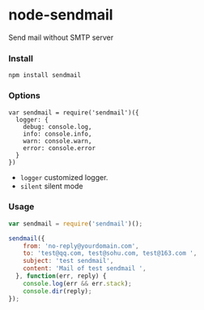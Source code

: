 # node-sendmail

Send mail without SMTP server

### Install

    npm install sendmail

### Options

```
var sendmail = require('sendmail')({
  logger: {
    debug: console.log,
    info: console.info,
    warn: console.warn,
    error: console.error
  }
})
```

* `logger` customized logger.
* `silent`  silent mode

### Usage

```javascript
var sendmail = require('sendmail')();

sendmail({
    from: 'no-reply@yourdomain.com',
    to: 'test@qq.com, test@sohu.com, test@163.com ',
    subject: 'test sendmail',
    content: 'Mail of test sendmail ',
  }, function(err, reply) {
    console.log(err && err.stack);
    console.dir(reply);
});
```
